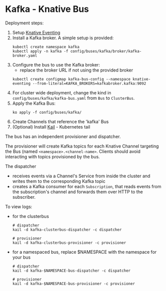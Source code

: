 # Kafka - Knative Bus

Deployment steps:
1. Setup [Knative Eventing](../../../DEVELOPMENT.md)
1. Install a Kafka broker. A simple setup is provided:
    ```
    kubectl create namespace kafka
    kubectl apply -n kafka -f config/buses/kafka/broker/kafka-broker.yaml
    ```
1. Configure the bus to use the Kafka broker:
    * replace the broker URL if not using the provided broker
    ```
    kubectl create configmap kafka-bus-config --namespace knative-eventing --from-literal=KAFKA_BROKERS=kafkabroker.kafka:9092
    ```
1. For cluster wide deployment, change the kind in `config/buses/kafka/kafka-bus.yaml` from `Bus` to `ClusterBus`.
1. Apply the Kafka Bus:
    ```
    ko apply -f config/buses/kafka/
    ```
1. Create Channels that reference the 'kafka' Bus
1. (Optional) Install [Kail](https://github.com/boz/kail) - Kubernetes tail

The bus has an independent provisioner and dispatcher.

The provisioner will create Kafka topics for each Knative Channel
targeting the Bus (named `<namespace>.<channel-name>`.
Clients should avoid interacting with topics provisioned by the bus.

The dispatcher
- receives events via a Channel's Service from inside the cluster and
writes them to the corresponding Kafka topic
- creates a Kafka consumer for each `Subscription`, that reads events
from the subscription's channel and forwards them over HTTP to the
subscriber.

To view logs:
- for the clusterbus
    ```
    # dispatcher
    kail -d kafka-clusterbus-dispatcher -c dispatcher

    # provisioner
    kail -d kafka-clusterbus-provisioner -c provisioner
    ```
- for a namespaced bus, replace $NAMESPACE with the namespace for your bus
    ```
    # dispatcher
    kail -d kafka-$NAMESPACE-bus-dispatcher -c dispatcher

    # provisioner
    kail -d kafka-$NAMESPACE-bus-provisioner -c provisioner
    ```

